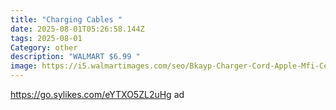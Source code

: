 ```yaml
---
title: "Charging Cables "
date: 2025-08-01T05:26:58.144Z
tags: 2025-08-01
Category: other
description: "WALMART $6.99 "
image: https://i5.walmartimages.com/seo/Bkayp-Charger-Cord-Apple-Mfi-Certified-3-Pack-6ft-Lightning-Cables-Fast-Charging-iPhone-Cord-Compatible-with-iPhone-14-13-12-11-Multi-Color_f83d4e7a-83e9-46be-83e5-6a24fb897e2b.5290ec56c63f3362f1ba833aaa22f0ca.png?odnHeight=2000&odnWidth=2000&odnBg=FFFFFF
---
```

https://go.sylikes.com/eYTXO5ZL2uHg ad